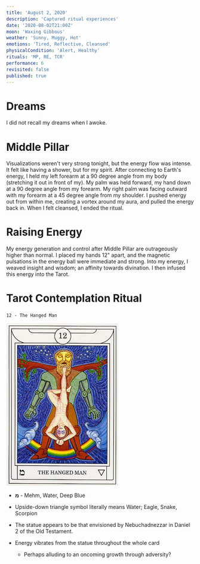 ```yaml
---
title: 'August 2, 2020'
description: 'Captured ritual experiences'
date: '2020-08-02T21:00Z'
moon: 'Waxing Gibbous'
weather: 'Sunny, Muggy, Hot'
emotions: 'Tired, Reflective, Cleansed'
physicalCondition: 'Alert, Healthy'
rituals: 'MP, RE, TCR'
performance: 6
revisited: false
published: true
---
```


# Dreams

I did not recall my dreams when I awoke.

# Middle Pillar

Visualizations weren't very strong tonight, but the energy flow was intense. It felt like having a shower, but for my spirit. After connecting to Earth's energy, I held my left forearm at a 90 degree angle from my body (stretching it out in front of my). My palm was held forward, my hand down at a 90 degree angle from my forearm. My right palm was facing outward with my forearm at a 45 degree angle from my shoulder. I pushed energy out from within me, creating a vortex around my aura, and pulled the energy back in. When I felt cleansed, I ended the ritual.

# Raising Energy

My energy generation and control after Middle Pillar are outrageously higher than normal. I placed my hands 12" apart, and the magnetic pulsations in the energy ball were immediate and strong. Into my energy, I weaved insight and wisdom; an affinity towards divination. I then infused this energy into the Tarot.

# Tarot Contemplation Ritual

`12 - The Hanged Man`

![the-hanged-man](./the-hanged-man.jpg)

* **מ** - Mehm, Water, Deep Blue

* Upside-down triangle symbol literally means Water; Eagle, Snake, Scorpion

* The statue appears to be that envisioned by Nebuchadnezzar in Daniel 2 of the Old Testament.

* Energy vibrates from the statue throughout the whole card

    * Perhaps alluding to an oncoming growth through adversity?